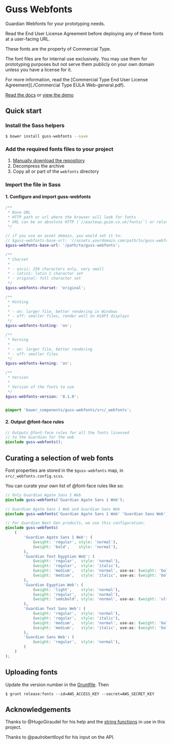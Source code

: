 # Guss Webfonts

Guardian Webfonts for your prototyping needs.

Read the End User License Agreement before deploying any of these fonts
at a user-facing URL.

These fonts are the property of Commercial Type.

The font files are for internal use exclusively. You may use them for
prototyping purposes but not serve them publicly on your own domain
unless you have a license for it.

For more information, read the [Commercial Type End User License Agreement](./Commercial Type EULA Web-general.pdf).

[Read the docs](http://guardian.github.io/guss-webfonts/docs/) or
[view the demo](http://guardian.github.io/guss-webfonts/demo/)

## Quick start

### Install the Sass helpers

```bash
$ bower install guss-webfonts --save
```

### Add the required fonts files to your project

1. [Manually download the repository](https://github.com/guardian/guss-webfonts/archive/master.zip)
2. Decompress the archive
3. Copy all or part of the `webfonts` directory

### Import the file in Sass

#### 1. Configure and import guss-webfonts

```scss
/**
 * Base URL
 * HTTP path or url where the browser will look for fonts
 * URL can be an absolute HTTP (`//pasteup.guim.co.uk/fonts/`) or relative (`../`)
 */

// if you use an asset domain, you would set it to:
// $guss-webfonts-base-url: '//assets.yourdomain.com/path/to/guss-webfonts';
$guss-webfonts-base-url: '/path/to/guss-webfonts';

/**
 * Charset
 *
 * - ascii: 256 characters only, very small
 * - latin1: latin 1 character set
 * - original: full character set
 */
$guss-webfonts-charset: 'original';

/**
 * Hinting
 *
 * - on: larger file, better rendering in Windows
 * - off: smaller files, render well on HiDPI displays
 */
$guss-webfonts-hinting: 'on';

/**
 * Kerning
 *
 * - on: larger file, better rendering
 * - off: smaller files
 */
$guss-webfonts-kerning: 'on';

/**
 * Version
 *
 * Version of the fonts to use
 */
$guss-webfonts-version: '0.1.0';


@import 'bower_components/guss-webfonts/src/_webfonts';
```

#### 2. Output @font-face rules

```scss
// Outputs @font-face rules for all the fonts licensed
// to the Guardian for the web
@include guss-webfonts();
```

## Curating a selection of web fonts

Font properties are stored in the `$guss-webfonts` map, in `src/_webfonts.config.scss`.

You can curate your own list of @font-face rules like so:

```scss
// Only Guardian Agate Sans 1 Web
@include guss-webfonts('Guardian Agate Sans 1 Web');

// Guardian Agate Sans 1 Web and Guardian Sans Web
@include guss-webfonts('Guardian Agate Sans 1 Web' 'Guardian Sans Web');

// For Guardian Next Gen products, we use this configuration:
@include guss-webfonts(
    (
        'Guardian Agate Sans 1 Web': (
            (weight: 'regular', style: 'normal'),
            (weight: 'bold',    style: 'normal'),
        ),
        'Guardian Text Egyptian Web': (
            (weight: 'regular',  style: 'normal'),
            (weight: 'regular',  style: 'italic'),
            (weight: 'medium',   style: 'normal', use-as: (weight: 'bold', style: 'normal')),
            (weight: 'medium',   style: 'italic', use-as: (weight: 'bold', style: 'italic')),
        ),
        'Guardian Egyptian Web': (
            (weight: 'light',    style: 'normal'),
            (weight: 'regular',  style: 'normal'),
            (weight: 'semibold', style: 'normal', use-as: (weight: 'ultrablack', style: 'normal')),
        ),
        'Guardian Text Sans Web': (
            (weight: 'regular',  style: 'normal'),
            (weight: 'regular',  style: 'italic'),
            (weight: 'medium',   style: 'normal', use-as: (weight: 'bold', style: 'normal')),
            (weight: 'medium',   style: 'italic', use-as: (weight: 'bold', style: 'italic')),
        ),
        'Guardian Sans Web': (
            (weight: 'regular',  style: 'normal'),
        )
    )
);
```

## Uploading fonts

Update the version number in the [Gruntfile](Gruntfile.js#L13). Then

```
$ grunt release:fonts --id=AWS_ACCESS_KEY --secret=AWS_SECRET_KEY
```

## Acknowledgements

Thanks to @HugoGiraudel for his help and the [string functions][sassystrings]
in use in this project.

Thanks to @paulrobertlloyd for his input on the API.

[sassystrings]: https://github.com/HugoGiraudel/SassyStrings
